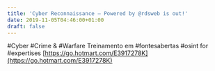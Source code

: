 ```yaml
---
title: 'Cyber Reconnaissance – Powered by @rdsweb is out!'
date: 2019-11-05T04:46:00+01:00
draft: false
---
```


  
  
  
  
#Cyber #Crime & #Warfare Treinamento em #fontesabertas #osint for #expertises [https://go.hotmart.com/E3917278K](https://go.hotmart.com/E3917278K)